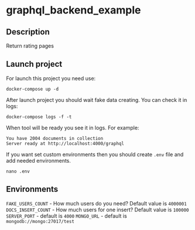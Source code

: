 # graphql_backend_example

## Description
Return rating pages

## Launch project
For launch this project you need use:
```
docker-compose up -d
```
After launch project you should wait fake data creating. You can check it in logs:
```
docker-compose logs -f -t
```
When tool will be ready you see it in logs. For example:
```
You have 2004 documents in collection
Server ready at http://localhost:4000/graphql
```

If you want set custom environments then you should create `.env` file and add needed environments.
```
nano .env
```

## Environments
`FAKE_USERS_COUNT` - How much users do you need? Default value is `4000001`
`DOCS_INSERT_COUNT` - How much users for one insert? Default value is `100000` 
`SERVER_PORT` - default is `4000`
`MONGO_URL` - default is `mongodb://mongo:27017/test`
